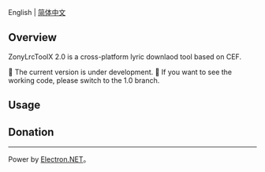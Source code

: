 English | [简体中文](./zh_CN.md)

## Overview
ZonyLrcToolX 2.0 is a cross-platform lyric downlaod tool based on CEF.  

🚧 The current version is under development.
🚧 If you want to see the working code, please switch to the 1.0 branch.
## Usage

## Donation

---

Power by [Electron.NET](https://github.com/ElectronNET/Electron.NET)。
